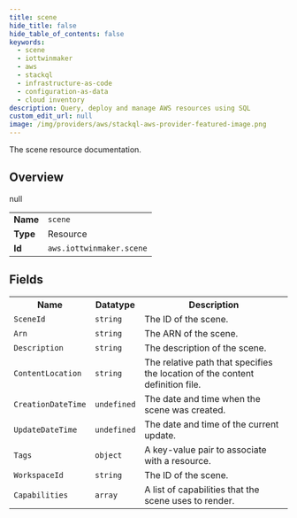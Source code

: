 ```yaml
---
title: scene
hide_title: false
hide_table_of_contents: false
keywords:
  - scene
  - iottwinmaker
  - aws
  - stackql
  - infrastructure-as-code
  - configuration-as-data
  - cloud inventory
description: Query, deploy and manage AWS resources using SQL
custom_edit_url: null
image: /img/providers/aws/stackql-aws-provider-featured-image.png
---
```

The scene resource documentation.

## Overview
<table><tbody>
<tr><td><b>Name</b></td><td><code>scene</code></td></tr>
<tr><td><b>Type</b></td><td>Resource</td></tr>
null
<tr><td><b>Id</b></td><td><code>aws.iottwinmaker.scene</code></td></tr>
</tbody></table>

## Fields
<table><tbody>
<tr><th>Name</th><th>Datatype</th><th>Description</th></tr>
<tr><td><code>SceneId</code></td><td><code>string</code></td><td>The ID of the scene.</td></tr><tr><td><code>Arn</code></td><td><code>string</code></td><td>The ARN of the scene.</td></tr><tr><td><code>Description</code></td><td><code>string</code></td><td>The description of the scene.</td></tr><tr><td><code>ContentLocation</code></td><td><code>string</code></td><td>The relative path that specifies the location of the content definition file.</td></tr><tr><td><code>CreationDateTime</code></td><td><code>undefined</code></td><td>The date and time when the scene was created.</td></tr><tr><td><code>UpdateDateTime</code></td><td><code>undefined</code></td><td>The date and time of the current update.</td></tr><tr><td><code>Tags</code></td><td><code>object</code></td><td>A key-value pair to associate with a resource.</td></tr><tr><td><code>WorkspaceId</code></td><td><code>string</code></td><td>The ID of the scene.</td></tr><tr><td><code>Capabilities</code></td><td><code>array</code></td><td>A list of capabilities that the scene uses to render.</td></tr>
</tbody></table>